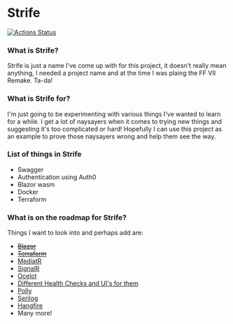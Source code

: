 # Strife

[![Actions Status](https://github.com/Bigtalljosh/strife/workflows/.NET%20Core/badge.svg)](https://github.com/Bigtalljosh/strife/actions)

### What is Strife?
 Strife is just a name I've come up with for this project, it doesn't really mean anything, I needed a project name and at the time I was plaing the FF VII Remake. Ta-da!

### What is Strife for?
 I'm just going to be experimenting with various things I've wanted to learn for a while. I get a lot of naysayers when it comes to trying new things and suggesting it's too complicated or hard! Hopefully I can use this project as an example to prove those naysayers wrong and help them see the way.

### List of things in Strife

* Swagger
* Authentication using Auth0
* Blazor wasm
* Docker
* Terraform

### What is on the roadmap for Strife?

Things I want to look into and perhaps add are:

* [~~Blazor~~](https://dotnet.microsoft.com/apps/aspnet/web-apps/blazor)
* [~~Terraform~~](https://www.terraform.io/)
* [MediatR](https://github.com/jbogard/MediatR)
* [SignalR](https://dotnet.microsoft.com/apps/aspnet/signalr)
* [Ocelot](https://github.com/ThreeMammals/Ocelot)
* [Different Health Checks and UI's for them](https://github.com/xabaril/AspNetCore.Diagnostics.HealthChecks)
* [Polly](https://github.com/App-vNext/Polly)
* [Serilog](https://github.com/serilog/serilog)
* [Hangfire](https://github.com/HangfireIO/Hangfire)
* Many more!

